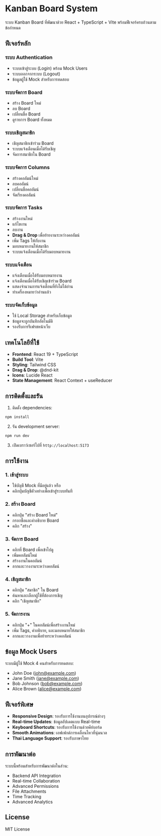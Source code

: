# Kanban Board System

ระบบ Kanban Board ที่พัฒนาด้วย React + TypeScript + Vite พร้อมฟีเจอร์ครบถ้วนตามข้อกำหนด

## ฟีเจอร์หลัก

### ระบบ Authentication

- ระบบเข้าสู่ระบบ (Login) พร้อม Mock Users
- ระบบออกจากระบบ (Logout)
- ข้อมูลผู้ใช้ Mock สำหรับการทดสอบ

### ระบบจัดการ Board

- สร้าง Board ใหม่
- ลบ Board
- เปลี่ยนชื่อ Board
- ดูรายการ Board ทั้งหมด

### ระบบเชิญสมาชิก

- เชิญสมาชิกเข้าร่วม Board
- ระบบแจ้งเตือนเมื่อได้รับเชิญ
- จัดการสมาชิกใน Board

### ระบบจัดการ Columns

- สร้างคอลัมน์ใหม่
- ลบคอลัมน์
- เปลี่ยนชื่อคอลัมน์
- จัดเรียงคอลัมน์

### ระบบจัดการ Tasks

- สร้างงานใหม่
- แก้ไขงาน
- ลบงาน
- **Drag & Drop** เพื่อย้ายงานระหว่างคอลัมน์
- เพิ่ม Tags ให้กับงาน
- มอบหมายงานให้สมาชิก
- ระบบแจ้งเตือนเมื่อได้รับมอบหมายงาน

### ระบบแจ้งเตือน

- แจ้งเตือนเมื่อได้รับมอบหมายงาน
- แจ้งเตือนเมื่อได้รับเชิญเข้าร่วม Board
- แสดงจำนวนการแจ้งเตือนที่ยังไม่ได้อ่าน
- ทำเครื่องหมายว่าอ่านแล้ว

### ระบบจัดเก็บข้อมูล

- ใช้ Local Storage สำหรับเก็บข้อมูล
- ข้อมูลจะถูกบันทึกอัตโนมัติ
- รองรับการรีเฟรชหน้าเว็บ

## เทคโนโลยีที่ใช้

- **Frontend**: React 19 + TypeScript
- **Build Tool**: Vite
- **Styling**: Tailwind CSS
- **Drag & Drop**: @dnd-kit
- **Icons**: Lucide React
- **State Management**: React Context + useReducer

## การติดตั้งและรัน

1. ติดตั้ง dependencies:

```bash
npm install
```

2. รัน development server:

```bash
npm run dev
```

3. เปิดเบราว์เซอร์ไปที่ `http://localhost:5173`

## การใช้งาน

### 1. เข้าสู่ระบบ

- ใช้บัญชี Mock ที่มีอยู่แล้ว หรือ
- คลิกปุ่มบัญชีตัวอย่างเพื่อเข้าสู่ระบบทันที

### 2. สร้าง Board

- คลิกปุ่ม "สร้าง Board ใหม่"
- กรอกชื่อและคำอธิบาย Board
- คลิก "สร้าง"

### 3. จัดการ Board

- คลิกที่ Board เพื่อเข้าไปดู
- เพิ่มคอลัมน์ใหม่
- สร้างงานในคอลัมน์
- ลากและวางงานระหว่างคอลัมน์

### 4. เชิญสมาชิก

- คลิกปุ่ม "สมาชิก" ใน Board
- ค้นหาและเลือกผู้ใช้ที่ต้องการเชิญ
- คลิก "เชิญสมาชิก"

### 5. จัดการงาน

- คลิกปุ่ม "+" ในคอลัมน์เพื่อสร้างงานใหม่
- เพิ่ม Tags, คำอธิบาย, และมอบหมายให้สมาชิก
- ลากและวางงานเพื่อย้ายระหว่างคอลัมน์

## ข้อมูล Mock Users

ระบบมีผู้ใช้ Mock 4 คนสำหรับการทดสอบ:

- John Doe (john@example.com)
- Jane Smith (jane@example.com)
- Bob Johnson (bob@example.com)
- Alice Brown (alice@example.com)

## ฟีเจอร์พิเศษ

- **Responsive Design**: รองรับการใช้งานบนอุปกรณ์ต่างๆ
- **Real-time Updates**: ข้อมูลอัปเดตแบบ Real-time
- **Keyboard Shortcuts**: รองรับการใช้งานด้วยคีย์บอร์ด
- **Smooth Animations**: เอฟเฟกต์การเคลื่อนไหวที่นุ่มนวล
- **Thai Language Support**: รองรับภาษาไทย

## การพัฒนาต่อ

ระบบนี้พร้อมสำหรับการพัฒนาต่อในส่วน:

- Backend API Integration
- Real-time Collaboration
- Advanced Permissions
- File Attachments
- Time Tracking
- Advanced Analytics

## License

MIT License